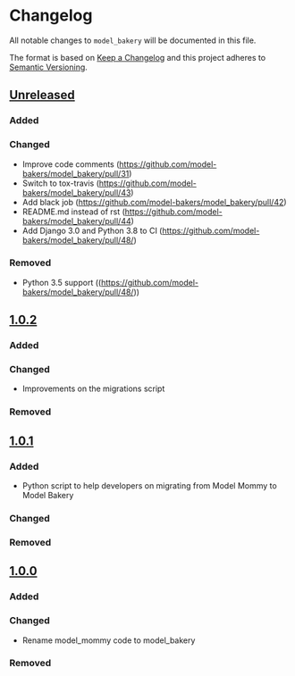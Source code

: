 # Changelog

All notable changes to `model_bakery` will be documented in this file.

The format is based on [Keep a Changelog](http://keepachangelog.com/)
and this project adheres to [Semantic Versioning](http://semver.org/).

## [Unreleased](https://github.com/model-bakers/model_bakery/tree/master)

### Added

### Changed
- Improve code comments (https://github.com/model-bakers/model_bakery/pull/31)
- Switch to tox-travis (https://github.com/model-bakers/model_bakery/pull/43)
- Add black job (https://github.com/model-bakers/model_bakery/pull/42)
- README.md instead of rst (https://github.com/model-bakers/model_bakery/pull/44)
- Add Django 3.0 and Python 3.8 to CI (https://github.com/model-bakers/model_bakery/pull/48/)

### Removed
- Python 3.5 support ((https://github.com/model-bakers/model_bakery/pull/48/))

## [1.0.2](https://pypi.org/project/model-bakery/1.0.2/)

### Added

### Changed
- Improvements on the migrations script

### Removed

## [1.0.1](https://pypi.org/project/model-bakery/1.0.1/)

### Added
- Python script to help developers on migrating from Model Mommy to Model Bakery

### Changed

### Removed

## [1.0.0](https://pypi.org/project/model-bakery/1.0.0/)

### Added

### Changed
- Rename model_mommy code to model_bakery

### Removed
